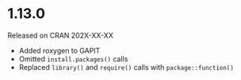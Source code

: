 
#  1.13.0
Released on CRAN 202X-XX-XX
* Added roxygen to GAPIT
* Omitted `install.packages()` calls
* Replaced `library()` and `require()` calls with `package::function()`



